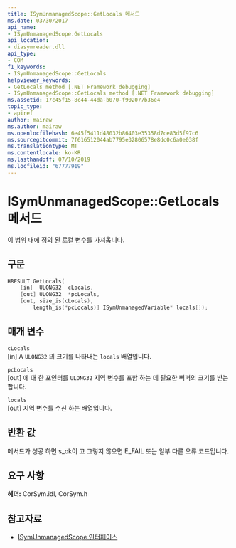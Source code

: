 ```yaml
---
title: ISymUnmanagedScope::GetLocals 메서드
ms.date: 03/30/2017
api_name:
- ISymUnmanagedScope.GetLocals
api_location:
- diasymreader.dll
api_type:
- COM
f1_keywords:
- ISymUnmanagedScope::GetLocals
helpviewer_keywords:
- GetLocals method [.NET Framework debugging]
- ISymUnmanagedScope::GetLocals method [.NET Framework debugging]
ms.assetid: 17c45f15-8c44-44da-b070-f902077b36e4
topic_type:
- apiref
author: mairaw
ms.author: mairaw
ms.openlocfilehash: 6e45f5411d48032b86403e35358d7ce83d5f97c6
ms.sourcegitcommit: 7f616512044ab7795e32806578e8dc0c6a0e038f
ms.translationtype: MT
ms.contentlocale: ko-KR
ms.lasthandoff: 07/10/2019
ms.locfileid: "67777919"
---
```

# <a name="isymunmanagedscopegetlocals-method"></a>ISymUnmanagedScope::GetLocals 메서드
이 범위 내에 정의 된 로컬 변수를 가져옵니다.  
  
## <a name="syntax"></a>구문  
  
```cpp  
HRESULT GetLocals(  
    [in]  ULONG32  cLocals,  
    [out] ULONG32  *pcLocals,  
    [out, size_is(cLocals),  
        length_is(*pcLocals)] ISymUnmanagedVariable* locals[]);  
```  
  
## <a name="parameters"></a>매개 변수  
 `cLocals`  
 [in] A `ULONG32` 의 크기를 나타내는 `locals` 배열입니다.  
  
 `pcLocals`  
 [out] 에 대 한 포인터를 `ULONG32` 지역 변수를 포함 하는 데 필요한 버퍼의 크기를 받는 합니다.  
  
 `locals`  
 [out] 지역 변수를 수신 하는 배열입니다.  
  
## <a name="return-value"></a>반환 값  
 메서드가 성공 하면 s_ok이 고 그렇지 않으면 E_FAIL 또는 일부 다른 오류 코드입니다.  
  
## <a name="requirements"></a>요구 사항  
 **헤더:** CorSym.idl, CorSym.h  
  
## <a name="see-also"></a>참고자료

- [ISymUnmanagedScope 인터페이스](../../../../docs/framework/unmanaged-api/diagnostics/isymunmanagedscope-interface.md)
